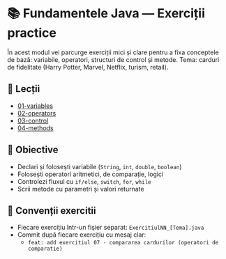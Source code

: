 # 📚 Fundamentele Java — Exerciții practice

În acest modul vei parcurge exerciții mici și clare pentru a fixa conceptele de bază: variabile, operatori, structuri de control și metode. Tema: carduri de fidelitate (Harry Potter, Marvel, Netflix, turism, retail).

## 🔗 Lecții

- [01-variables](variables/README.md)
- [02-operators](operators/README.md)
- [03-control](control/README.md)
- [04-methods](methods/README.md)

## 🎯 Obiective

- Declari și folosești variabile (`String`, `int`, `double`, `boolean`)
- Folosești operatori aritmetici, de comparație, logici
- Controlezi fluxul cu `if/else`, `switch`, `for`, `while`
- Scrii metode cu parametri și valori returnate

## 📝 Convenții exercitii

- Fiecare exercițiu într-un fișier separat: `ExercitiulNN_[Tema].java`
- Commit după fiecare exercițiu cu mesaj clar:
  - `feat: add exercitiul 07 - compararea cardurilor (operatori de comparatie)`
